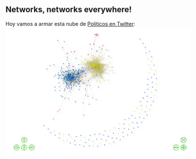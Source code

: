 ## Networks, networks everywhere!

Hoy vamos a armar esta nube de [Politicos en Twitter](https://oderedes.shinyapps.io/politicosentwitter/): 
![](https://github.com/labpoliticasuba/Clases_2021/raw/main/Clase%20Social%20Network/img/img_nube.png)
